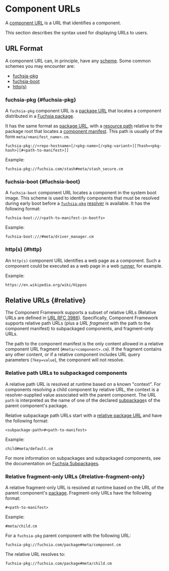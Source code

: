 # Component URLs

A [component URL][glossary.component-url] is a URL that identifies a component.

This section describes the syntax used for displaying URLs to users.

## URL Format

A component URL can, in principle, have any [scheme][rfc-uri-scheme]. Some
common schemes you may encounter are:

-   [fuchsia-pkg](#fuchsia-pkg)
-   [fuchsia-boot](#fuchsia-boot)
-   [http(s)](#http)

### fuchsia-pkg {#fuchsia-pkg}

A `fuchsia-pkg` component URL is a [package URL][doc-package-url] that locates a
component distributed in a [Fuchsia package][doc-package].

It has the same format as [package URL][doc-package-url], with a
[resource path][doc-package-url-resource-path] relative to the package root that
locates a [component manifest][doc-manifests]. This path is usually of the form
`meta/<manifest_name>.cm`.

```none {:.devsite-disable-click-to-copy}
fuchsia-pkg://<repo-hostname>[/<pkg-name>[/<pkg-variant>][?hash=<pkg-hash>][#<path-to-manifest>]]
```

Example:

```none {:.devsite-disable-click-to-copy}
fuchsia-pkg://fuchsia.com/stash#meta/stash_secure.cm
```

### fuchsia-boot {#fuchsia-boot}

A `fuchsia-boot` component URL locates a component in the system boot image.
This scheme is used to identify components that must be resolved during early
boot before a [`fuchsia-pkg`](#fuchsia-pkg) [resolver][doc-resolvers] is
available. It has the following format:

```none {:.devsite-disable-click-to-copy}
fuchsia-boot:///<path-to-manifest-in-bootfs>
```

Example:

```none {:.devsite-disable-click-to-copy}
fuchsia-boot:///#meta/driver_manager.cm
```

### http(s) {#http}

An `http(s)` component URL identifies a web page as a component. Such a
component could be executed as a web page in a web [runner][doc-runners], for
example.

Example:

```none {:.devsite-disable-click-to-copy}
https://en.wikipedia.org/wiki/Hippos
```

## Relative URLs {#relative}

The Component Framework supports a subset of relative URLs (Relative URLs are
defined in [URL RFC 3986][url-rfc-3986]). Specifically, Component Framework
supports relative path URLs (plus a *URL fragment* with the path to the
component manifest) to subpackaged components, and fragment-only URLs.

The path to the component manifest is the only content allowed in a relative
component URL fragment (`#meta/<component>.cm`). If the fragment contains any
other content, or if a relative component includes URL query parameters
(`?key=value`), the component will not resolve.

### Relative path URLs to subpackaged components

A relative path URL is resolved at runtime based on a known "context". For
components resolving a child component by relative URL, the context is a
resolver-supplied value associated with the parent component. The URL `path` is
interpreted as the name of one of the declared
[subpackage][glossary.subpackage]s of the parent component's package.

Relative subpackage path URLs start with a
[relative package URL][doc-relative-package-url] and have the following format:

```none {:.devsite-disable-click-to-copy}
<subpackage-path>#<path-to-manifest>
```

Example:

```none {:.devsite-disable-click-to-copy}
child#meta/default.cm
```

For more information on subpackages and subpackaged components, see
the documentation on [Fuchsia Subpackages][doc-subpackages].

### Relative fragment-only URLs {#relative-fragment-only}

A relative fragment-only URL is resolved at runtime based on the URL of the
parent component's [package][doc-package]. Fragment-only URLs have the following
format:

```none {:.devsite-disable-click-to-copy}
#<path-to-manifest>
```

Example:

```none {:.devsite-disable-click-to-copy}
#meta/child.cm
```

For a `fuchsia-pkg` parent component with the following URL:

```none {:.devsite-disable-click-to-copy}
fuchsia-pkg://fuchsia.com/package#meta/component.cm
```

The relative URL resolves to:

```none {:.devsite-disable-click-to-copy}
fuchsia-pkg://fuchsia.com/package#meta/child.cm
```

[glossary.component-url]: /docs/glossary/README.md#component-url
[glossary.subpackage]: /docs/glossary/README.md#subpackage
[doc-manifests]: /docs/concepts/components/v2/component_manifests.md
[doc-package]: /docs/concepts/packages/package.md
[doc-package-url]: /docs/concepts/packages/package_url.md
[doc-package-url-resource-path]: /docs/concepts/packages/package_url.md#resource-paths
[doc-relative-package-url]: /docs/concepts/packages/package.md#relative-package-urls
[doc-resolvers]: /docs/concepts/components/v2/capabilities/resolver.md
[doc-runners]: /docs/concepts/components/v2/capabilities/runner.md
[doc-subpackages]: /docs/concepts/components/v2/subpackaging.md
[rfc-uri-scheme]: https://tools.ietf.org/html/rfc3986#section-3.1
[url-rfc-3986]: https://datatracker.ietf.org/doc/html/rfc3986#section-4.2